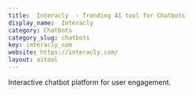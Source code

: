 ```yaml
---
title:  Interacly  - Trending AI tool for Chatbots
display_name:  Interacly 
category: Chatbots
category_slug: chatbots
key: interacly_com
website: https://interacly.com/
layout: aitool
---
```


Interactive chatbot platform for user engagement.
